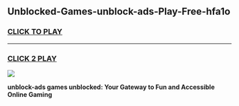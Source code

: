 
## Unblocked-Games-unblock-ads-Play-Free-hfa1o
<h3>
<a href="https://premium76.site?title=unblock-ads&ref=21A">CLICK TO PLAY</a></h3>
<hr>

<h3>
<a href="https://premium76.site?title=unblock-ads&ref=21A">CLICK 2 PLAY</a>
  
</h3>

<a href="https://premium76.site?title=unblock-ads&ref=21A"><img src="https://clearcache.store/games.png"></a>


**unblock-ads games unblocked: Your Gateway to Fun and Accessible Online Gaming**
